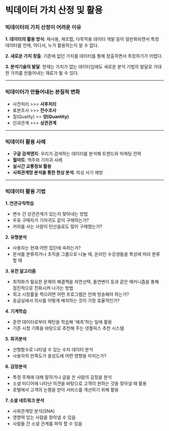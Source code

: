 # 빅데이터 가치 산정 및 활용



### 빅데이터의 가치 산정이 어려운 이유

**1. 데이터의 활용 방식**: 재사용, 재조합, 다목적용 데이터 개발 등이 일반화되면서 특정 데이터를 언제, 어디서, 누가 활용하는지 알 수 없다.

**2. 새로운 가치 창출**: 기존에 없던 가치를 데이터를 통해 창출하면서 측정하기가 어렵다.

**3. 분석기술의 발달**: 현재는 가치가 없는 데이터임에도 새로운 분석 기법의 발달로 거대한 가치를 만들어내는 재료가 될 수 있다.



---




### 빅데이터가 만들어내는 본질적 변화

- 사전처리 >>> **사후처리**
- 표본조사 >>> **전수조사**
- 질(Quality) >> **양(Quantity)**
- 인과관계 >>> **상관관계**



---



### 빅데이터 활용 사례

- **구글 검색엔지**: 우리가 검색하는 데이터를 분석해 트렌드와 마케팅 전략
- **월마트**: 맥주와 기저귀 사례
- **실시간 교통정보 활용**
- **사회관계망 분석을 통한 현상 분석**: 피싱 사기 예방


---



### 빅데이터 활용 기법

**1. 연관규칙학습**
   - 변수 간 상관관계가 있는지 찾아내는 방법
   - 우유 구매자가 기저귀도 같이 구매하는가?
   - 커피를 사는 사람이 탄산음료도 많이 구매했는가?
   
**2. 유형분석**
 
   - 사용자는 현재 어떤 집단에 속하는가?
   - 문서를 분류하거나 조직을 그룹으로 나눌 때, 온라인 수강생들을 특성에 따라 분류할 때
   
   
**3. 유전 알고리즘**

   - 최적화가 필요한 문제의 해결책을 자연선택, 돌연변이 등과 같은 매커니즘을 통해 점진적으로 진화시켜 나가는 방법
   - 최고 시청률을 찍으려면 어떤 프로그램은 언제 방송해야 하는가?
   - 응급실에서 의사를 어떻게 배치하는 것이 가장 효율적인가?

**4. 기계학습**

   - 훈련 데이터로부터 패턴을 학습해 '예측'하는 일에 활용
   - 기존 시청 기록을 바탕으로 추천해 주는 넷플릭스 추천 시스템
   
   
**5. 회귀분석**

   - 선형함수로 나타낼 수 있는 수치 데이터 분석
   - 사용자의 만족도가 충성도에 어떤 영향을 미치는가?
   
   
**6. 감정분석**
  
  - 특정 주제에 대해 말하거나 글을 쓴 사람의 감정을 분석
  - 소셜 미디어에 나타난 의견을 바탕으로 고객이 원하는 것을 찾아낼 때 활용
  - 호텔에서 고객의 논평을 받아 서비스를 개선하기 위해 활용
  
  
**7. 소셜 네트워크 분석**

   - 사회관계망 분석(SNA)
   - 영향력 있는 사람을 찾아낼 수 있음
   - 사람들 간 소셜 관계를 파악 할 수 있음


